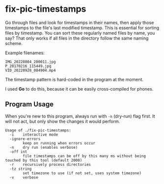 # fix-pic-timestamps

Go through files and look for timestamps in their names, then apply those timestamps
to the file's last modified timestamp. This is essential for sorting files by
timestamp. You can sort these regularly named files by name, you say? That only works
if all files in the directory follow the same naming scheme.

Example filenames:

```
IMG_20220804_200011.jpg
P_20170216_115449.jpg
VID_20220928_084904.mp4
```

The timestamp pattern is hard-coded in the program at the moment.

I used **Go** to do this, because it can be easily cross-compiled for phones.

## Program Usage

When you're new to this program, always run with `-n` (dry-run) flag first.
It will not act, but only show the changes it would perform.

```
Usage of ./fix-pic-timestamps:
  -i    interactive mode
  -ignore-errors
        keep on running when errors occur
  -n    dry run (enables verbose)
  -off int
        file timestamps can be off by this many ms without being touched by this tool (default 2000)
  -r    recursively process directories
  -tz string
        set timezone to use (if not set, uses system timezone)
  -v    verbose
```

